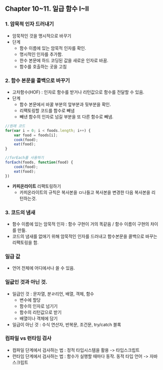 ## Chapter 10~11. 일급 함수 I~II

### 1. 암묵적 인자 드러내기
- 암묵적인 것을 명시적으로 바꾸기
- 단계
  - 함수 이름에 있는 암묵적 인자를 확인.
  - 명시적인 인자를 추가함.
  - 한수 본문에 하드 코딩된 값을 새로운 인자로 바꿈.
  - 함수를 호출하는 곳을 고침

### 2. 함수 본문을 콜백으로 바꾸기
- 고차함수(HOF) : 인자로 함수를 받거나 리턴값으로 함수를 전달할 수 있음.
- 단계
  - 함수 본문에서 바꿀 부분의 앞부분과 뒷부분을 확인.
  - 리팩토링할 코드를 함수로 빼냄
  - 빼낸 함수의 인자로 넘길 부분을 또 다른 함수로 빼냄.
```javascript
//원래 코드
for(var i = 0; i < foods.length; i++) {
    var food = foods[i];
    cook(food);
    eat(food);
}

//forEach를 사용하기
forEach(foods, function(food) {
    cook(food);
    eat(food);
})
```

- **카피온라이트** 리팩토링하기
  - 카피온라이트의 규칙은 복사본을 ㅁ나들고 복사본을 변경한 다음 복사본을 리턴하는것.

### 3. 코드의 냄새
- 함수 이름에 있는 암묵적 인자 : 함수 구현이 거의 똑같음 / 함수 이름이 구현의 차이를 만듦.
- 코드의 냄새를 없애기 위해 암묵적인 인자를 드러내고 함수본문을 콜백으로 바꾸는 리팩토링을 함.

### 일급 값
- 언어 전체에 어디에서나 쓸 수 있음.

### 일긊인 것과 아닌 것.
- 일급인 것 : 문자열, 분ㄹ리언, 배열, 객체, 함수
  - 변수에 할당
  - 함수의 인자로 넘기기
  - 함수의 리턴값으로 받기
  - 배열이나 객체에 담기
- 일급이 아닌 것 : 수식 연산자, 반복문, 조건문, try/catch 블록

### 컴파일 vs 런타임 검사
- 컴파일 단계에서 검사하는 법 : 정적 타입시스템을 활용 -> 타입스크립트
- 런타임 단계에서 검사하는 법 : 함수가 실행할 때마다 동작. 동적 타입 언어 -> 자바스크립트

